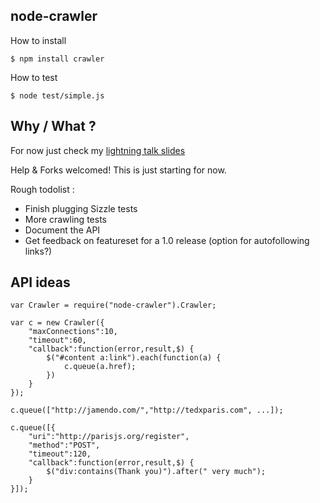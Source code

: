 node-crawler
------------

How to install

    $ npm install crawler

How to test

	$ node test/simple.js

Why / What ?
------------

For now just check my [lightning talk slides](http://www.slideshare.net/sylvinus/web-crawling-with-nodejs)

Help & Forks welcomed! This is just starting for now.

Rough todolist :
  * Finish plugging Sizzle tests
  * More crawling tests
  * Document the API
  * Get feedback on featureset for a 1.0 release (option for autofollowing links?)


API ideas
---------

    var Crawler = require("node-crawler").Crawler;
    
    var c = new Crawler({
        "maxConnections":10,
        "timeout":60,
        "callback":function(error,result,$) {
            $("#content a:link").each(function(a) {
                c.queue(a.href);
            })
        }
    });
    
    c.queue(["http://jamendo.com/","http://tedxparis.com", ...]);
    
    c.queue([{
        "uri":"http://parisjs.org/register",
        "method":"POST",
        "timeout":120,
        "callback":function(error,result,$) {
            $("div:contains(Thank you)").after(" very much");
        }
    }]);

